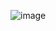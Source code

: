 ![image](https://user-images.githubusercontent.com/94956101/152512136-5d10848e-c86e-4a06-b429-f7ade10732f9.png)
